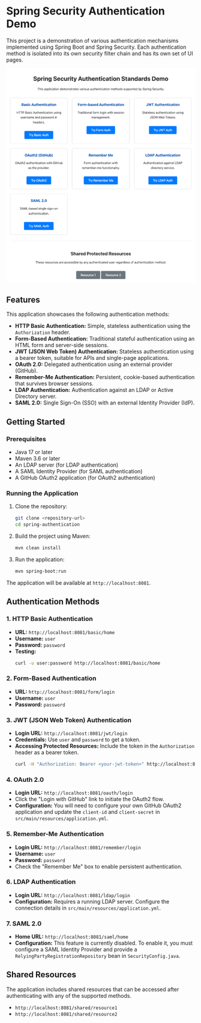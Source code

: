 # Spring Security Authentication Demo

This project is a demonstration of various authentication mechanisms implemented using Spring Boot and Spring Security. Each authentication method is isolated into its own security filter chain and has its own set of UI pages.

![Application User Interface](images/spring-authentication-ui.png)

## Features

This application showcases the following authentication methods:

-   **HTTP Basic Authentication:** Simple, stateless authentication using the `Authorization` header.
-   **Form-Based Authentication:** Traditional stateful authentication using an HTML form and server-side sessions.
-   **JWT (JSON Web Token) Authentication:** Stateless authentication using a bearer token, suitable for APIs and single-page applications.
-   **OAuth 2.0:** Delegated authentication using an external provider (GitHub).
-   **Remember-Me Authentication:** Persistent, cookie-based authentication that survives browser sessions.
-   **LDAP Authentication:** Authentication against an LDAP or Active Directory server.
-   **SAML 2.0:** Single Sign-On (SSO) with an external Identity Provider (IdP).

## Getting Started

### Prerequisites

-   Java 17 or later
-   Maven 3.6 or later
-   An LDAP server (for LDAP authentication)
-   A SAML Identity Provider (for SAML authentication)
-   A GitHub OAuth2 application (for OAuth2 authentication)

### Running the Application

1.  Clone the repository:
    ```bash
    git clone <repository-url>
    cd spring-authentication
    ```

2.  Build the project using Maven:
    ```bash
    mvn clean install
    ```

3.  Run the application:
    ```bash
    mvn spring-boot:run
    ```

The application will be available at `http://localhost:8081`.

## Authentication Methods

### 1. HTTP Basic Authentication

-   **URL:** `http://localhost:8081/basic/home`
-   **Username:** `user`
-   **Password:** `password`
-   **Testing:**
    ```bash
    curl -u user:password http://localhost:8081/basic/home
    ```

### 2. Form-Based Authentication

-   **URL:** `http://localhost:8081/form/login`
-   **Username:** `user`
-   **Password:** `password`

### 3. JWT (JSON Web Token) Authentication

-   **Login URL:** `http://localhost:8081/jwt/login`
-   **Credentials:** Use `user` and `password` to get a token.
-   **Accessing Protected Resources:** Include the token in the `Authorization` header as a bearer token.
    ```bash
    curl -H "Authorization: Bearer <your-jwt-token>" http://localhost:8081/jwt/home
    ```

### 4. OAuth 2.0

-   **Login URL:** `http://localhost:8081/oauth/login`
-   Click the "Login with GitHub" link to initiate the OAuth2 flow.
-   **Configuration:** You will need to configure your own GitHub OAuth2 application and update the `client-id` and `client-secret` in `src/main/resources/application.yml`.

### 5. Remember-Me Authentication

-   **Login URL:** `http://localhost:8081/remember/login`
-   **Username:** `user`
-   **Password:** `password`
-   Check the "Remember Me" box to enable persistent authentication.

### 6. LDAP Authentication

-   **Login URL:** `http://localhost:8081/ldap/login`
-   **Configuration:** Requires a running LDAP server. Configure the connection details in `src/main/resources/application.yml`.

### 7. SAML 2.0

-   **Home URL:** `http://localhost:8081/saml/home`
-   **Configuration:** This feature is currently disabled. To enable it, you must configure a SAML Identity Provider and provide a `RelyingPartyRegistrationRepository` bean in `SecurityConfig.java`.

## Shared Resources

The application includes shared resources that can be accessed after authenticating with any of the supported methods.
-   `http://localhost:8081/shared/resource1`
-   `http://localhost:8081/shared/resource2`
